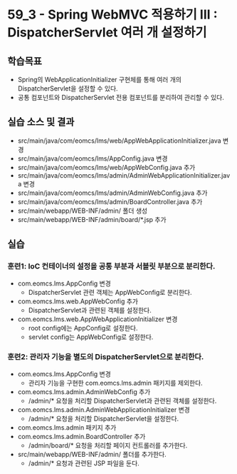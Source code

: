 # 59_3 - Spring WebMVC 적용하기 III : DispatcherServlet 여러 개 설정하기

## 학습목표

- Spring의 WebApplicationInitializer 구현체를 통해 
  여러 개의 DispatcherServlet을 설정할 수 있다.
- 공통 컴포넌트와 DispatcherServlet 전용 컴포넌트를 분리하여 관리할 수 있다.

## 실습 소스 및 결과

- src/main/java/com/eomcs/lms/web/AppWebApplicationInitializer.java 변경
- src/main/java/com/eomcs/lms/AppConfig.java 변경
- src/main/java/com/eomcs/lms/web/AppWebConfig.java 추가
- src/main/java/com/eomcs/lms/admin/AdminWebApplicationInitializer.java 변경
- src/main/java/com/eomcs/lms/admin/AdminWebConfig.java 추가
- src/main/java/com/eomcs/lms/admin/BoardController.java 추가
- src/main/webapp/WEB-INF/admin/ 폴더 생성
- src/main/webapp/WEB-INF/admin/board/*.jsp 추가
  
## 실습  

### 훈련1: IoC 컨테이너의 설정을 공통 부분과 서블릿 부분으로 분리한다.

- com.eomcs.lms.AppConfig 변경
  - DispatcherServlet 관련 객체는 AppWebConfig로 분리한다.
- com.eomcs.lms.web.AppWebConfig 추가
  - DispatcherServlet과 관련된 객체를 설정한다.
- com.eomcs.lms.web.AppWebApplicationInitializer 변경 
  - root config에는 AppConfig로 설정한다.
  - servlet config는 AppWebConfig로 설정한다.
  
### 훈련2: 관리자 기능을 별도의 DispatcherServlet으로 분리한다.

- com.eomcs.lms.AppConfig 변경
  - 관리자 기능을 구현한 com.eomcs.lms.admin 패키지를 제외한다.
- com.eomcs.lms.admin.AdminWebConfig 추가
  - /admin/* 요청을 처리할 DispatcherServlet과 관련된 객체를 설정한다.
- com.eomcs.lms.admin.AdminWebApplicationInitializer 변경 
  - /admin/* 요청을 처리할 DispatcherServlet을 설정한다.
- com.eomcs.lms.admin 패키지 추가
- com.eomcs.lms.admin.BoardController 추가
  - /admin/board/* 요청을 처리할 페이지 컨트롤러를 추가한다. 
- src/main/webapp/WEB-INF/admin/ 폴더를 추가한다.
  - /admin/* 요청과 관련된 JSP 파일을 둔다.